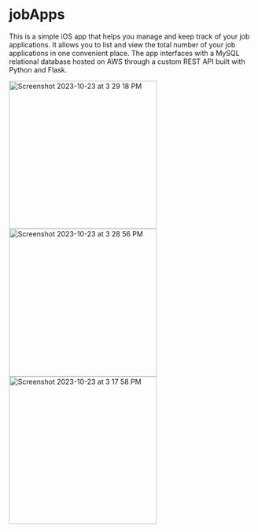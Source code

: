 # jobApps
This is a simple iOS app that helps you manage and keep track of your job applications. It allows you to list and view the total number of your job applications in one convenient place. The app interfaces with a MySQL relational database hosted on AWS through a custom REST API built with Python and Flask.

<img width="300" alt="Screenshot 2023-10-23 at 3 29 18 PM" src="https://github.com/isblender/jobApps/assets/142704958/de7a1a8c-ce4a-4eda-95b8-862afdb69661"> <img width="300" alt="Screenshot 2023-10-23 at 3 28 56 PM" src="https://github.com/isblender/jobApps/assets/142704958/0919e1f9-d4a9-47e1-a01c-c6bcc4f9c4af"> <img width="300" alt="Screenshot 2023-10-23 at 3 17 58 PM" src="https://github.com/isblender/jobApps/assets/142704958/df9744d8-1909-4b8d-955c-0c464c4a5066">
